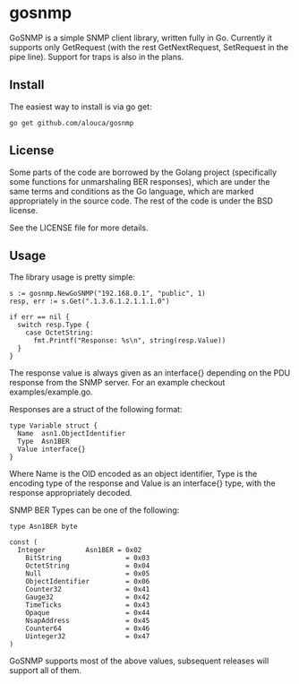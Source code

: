 gosnmp
======

GoSNMP is a simple SNMP client library, written fully in Go. Currently it supports only GetRequest (with the rest GetNextRequest, SetRequest in the pipe line). Support for traps is also in the plans.


Install
-------

The easiest way to install is via go get:

    go get github.com/alouca/gosnmp
  
License
-------

Some parts of the code are borrowed by the Golang project (specifically some functions for unmarshaling BER responses), which are under the same terms and conditions as the Go language, which are marked appropriately in the source code. The rest of the code is under the BSD license.

See the LICENSE file for more details.

Usage
-----
The library usage is pretty simple:

    s := gosnmp.NewGoSNMP("192.168.0.1", "public", 1)
    resp, err := s.Get(".1.3.6.1.2.1.1.1.0")
    
    if err == nil {
      switch resp.Type {
        case OctetString:
          fmt.Printf("Response: %s\n", string(resp.Value))
      }
    }

The response value is always given as an interface{} depending on the PDU response from the SNMP server. For an example checkout examples/example.go.

Responses are a struct of the following format:

    type Variable struct {
      Name  asn1.ObjectIdentifier
      Type  Asn1BER
      Value interface{}
    }
    
Where Name is the OID encoded as an object identifier, Type is the encoding type of the response and Value is an interface{} type, with the response appropriately decoded.

SNMP BER Types can be one of the following:

    type Asn1BER byte

    const (
      Integer          Asn1BER = 0x02
    	BitString                = 0x03
    	OctetString              = 0x04
    	Null                     = 0x05
    	ObjectIdentifier         = 0x06
    	Counter32                = 0x41
    	Gauge32                  = 0x42
    	TimeTicks                = 0x43
    	Opaque                   = 0x44
    	NsapAddress              = 0x45
    	Counter64                = 0x46
    	Uinteger32               = 0x47
    )
    
GoSNMP supports most of the above values, subsequent releases will support all of them.